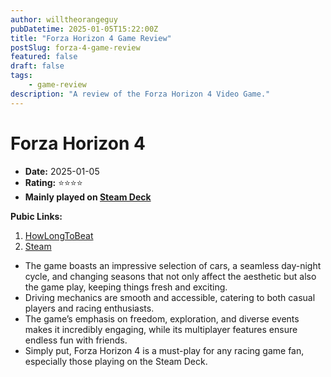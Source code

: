 ```yaml
---
author: willtheorangeguy
pubDatetime: 2025-01-05T15:22:00Z
title: "Forza Horizon 4 Game Review"
postSlug: forza-4-game-review
featured: false
draft: false
tags:
    - game-review
description: "A review of the Forza Horizon 4 Video Game."
---
```


# Forza Horizon 4

-   **Date:** 2025-01-05
-   **Rating:** ⭐⭐⭐⭐
-   **Mainly played on [Steam Deck](https://store.steampowered.com/steamdeck)**

**Pubic Links:**

1. [HowLongToBeat](https://howlongtobeat.com/game/55661/reviews/u-lcskid/1)
2. [Steam](https://steamcommunity.com/id/lcskid/recommended/1293830?snr=1_5_9__402)

- The game boasts an impressive selection of cars, a seamless day-night cycle, and changing seasons that not only affect the aesthetic but also the game play, keeping things fresh and exciting.
- Driving mechanics are smooth and accessible, catering to both casual players and racing enthusiasts.
- The game’s emphasis on freedom, exploration, and diverse events makes it incredibly engaging, while its multiplayer features ensure endless fun with friends.
- Simply put, Forza Horizon 4 is a must-play for any racing game fan, especially those playing on the Steam Deck.
